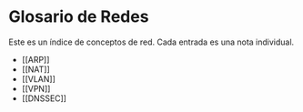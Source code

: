 # Glosario de Redes

Este es un índice de conceptos de red. Cada entrada es una nota individual.

- [[ARP]]
- [[NAT]]
- [[VLAN]]
- [[VPN]]
- [[DNSSEC]]